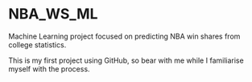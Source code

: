 # NBA_WS_ML
Machine Learning project focused on predicting NBA win shares from college statistics.

This is my first project using GitHub, so bear with me while I familiarise myself with the process.
